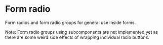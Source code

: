 # Form radio

Form radios and form radio groups for general use inside forms.

Note: Form radio groups using subcomponents are not implemented yet as there are some weird side effects of wrapping individual radio buttons.
